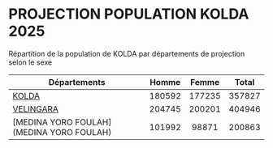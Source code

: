 # PROJECTION POPULATION KOLDA 2025
	
Répartition de la population de KOLDA par départements de projection selon le sexe
	
| Départements  | Homme | Femme | Total |
| --------- |:-----:|:-----:|:-----:|
| [KOLDA](KOLDA) | 180592 | 177235 | 357827 |
| [VELINGARA](VELINGARA) | 204745 | 200201 | 404946 |
| [MEDINA YORO FOULAH](MEDINA YORO FOULAH) | 101992 | 98871 | 200863 |
